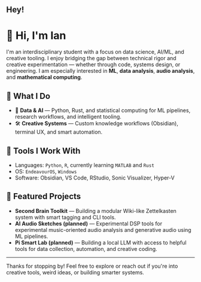 ## Hey!

<!--
**eatsfrog/eatsfrog** is a ✨ _special_ ✨ repository because its `README.md` (this file) appears on your GitHub profile.

Here are some ideas to get you started:

- 🔭 I’m currently working on ...
- 🌱 I’m currently learning ...
- 👯 I’m looking to collaborate on ...
- 🤔 I’m looking for help with ...
- 💬 Ask me about ...
- 📫 How to reach me: ...
- 😄 Pronouns: ...
- ⚡ Fun fact: ...
-->

# 👋 Hi, I'm Ian

I'm an interdisciplinary student with a focus on data science, AI/ML, and creative tooling. I enjoy bridging the gap between technical rigor and creative experimentation — whether through code, systems design, or engineering. I am especially interested in **ML**, **data analysis**, **audio analysis**, and **mathematical computing**.

## 🔧 What I Do

- 🧠 **Data & AI** — Python, Rust, and statistical computing for ML pipelines, research workflows, and intelligent tooling.
- 🛠️ **Creative Systems** — Custom knowledge workflows (Obsidian), terminal UX, and smart automation.

## 🧰 Tools I Work With

- Languages: `Python`, `R`, currently learning `MATLAB` and `Rust`
- OS: `EndeavourOS`, `Windows`
- Software: Obsidian, VS Code, RStudio, Sonic Visualizer, Hyper-V

## 📌 Featured Projects

- **Second Brain Toolkit** — Building a modular Wiki-like Zettelkasten system with smart tagging and CLI tools.
- **AI Audio Sketches (planned)** — Experimental DSP tools for experimental music-oriented audio analysis and generative audio using ML pipelines.
- **Pi Smart Lab (planned)** — Building a local LLM with access to helpful tools for data collection, automation, and creative coding.

---

Thanks for stopping by! Feel free to explore or reach out if you're into creative tools, weird ideas, or building smarter systems.
